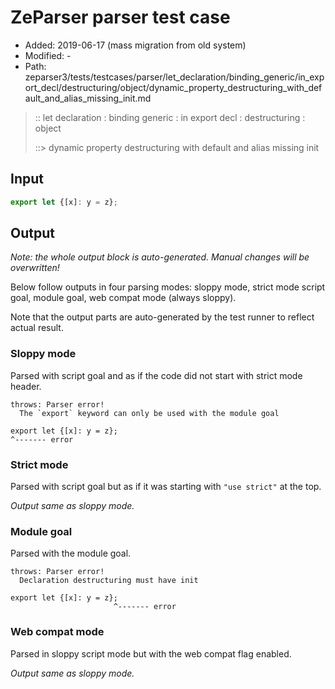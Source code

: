 # ZeParser parser test case

- Added: 2019-06-17 (mass migration from old system)
- Modified: -
- Path: zeparser3/tests/testcases/parser/let_declaration/binding_generic/in_export_decl/destructuring/object/dynamic_property_destructuring_with_default_and_alias_missing_init.md

> :: let declaration : binding generic : in export decl : destructuring : object
>
> ::> dynamic property destructuring with default and alias missing init

## Input

`````js
export let {[x]: y = z};
`````

## Output

_Note: the whole output block is auto-generated. Manual changes will be overwritten!_

Below follow outputs in four parsing modes: sloppy mode, strict mode script goal, module goal, web compat mode (always sloppy).

Note that the output parts are auto-generated by the test runner to reflect actual result.

### Sloppy mode

Parsed with script goal and as if the code did not start with strict mode header.

`````
throws: Parser error!
  The `export` keyword can only be used with the module goal

export let {[x]: y = z};
^------- error
`````

### Strict mode

Parsed with script goal but as if it was starting with `"use strict"` at the top.

_Output same as sloppy mode._

### Module goal

Parsed with the module goal.

`````
throws: Parser error!
  Declaration destructuring must have init

export let {[x]: y = z};
                       ^------- error
`````


### Web compat mode

Parsed in sloppy script mode but with the web compat flag enabled.

_Output same as sloppy mode._
